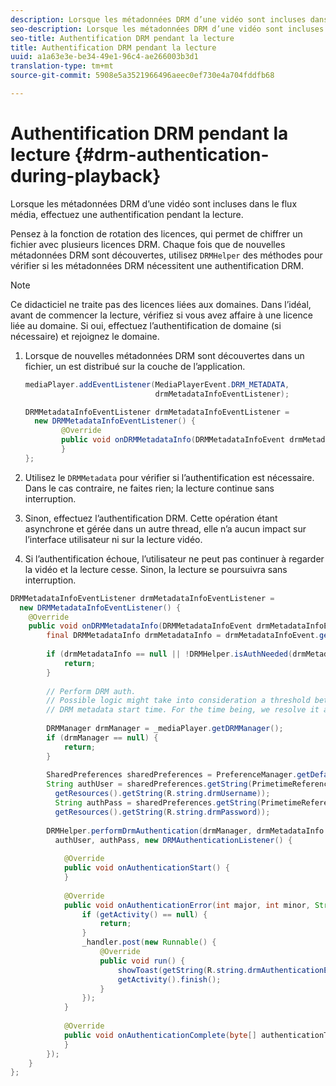 ```yaml
---
description: Lorsque les métadonnées DRM d’une vidéo sont incluses dans le flux média, effectuez une authentification pendant la lecture.
seo-description: Lorsque les métadonnées DRM d’une vidéo sont incluses dans le flux média, effectuez une authentification pendant la lecture.
seo-title: Authentification DRM pendant la lecture
title: Authentification DRM pendant la lecture
uuid: a1a63e3e-be34-49e1-96c4-ae266003b3d1
translation-type: tm+mt
source-git-commit: 5908e5a3521966496aeec0ef730e4a704fddfb68

---
```



# Authentification DRM pendant la lecture {#drm-authentication-during-playback}

Lorsque les métadonnées DRM d’une vidéo sont incluses dans le flux média, effectuez une authentification pendant la lecture.

Pensez à la fonction de rotation des licences, qui permet de chiffrer un fichier avec plusieurs licences DRM. Chaque fois que de nouvelles métadonnées DRM sont découvertes, utilisez `DRMHelper` des méthodes pour vérifier si les métadonnées DRM nécessitent une authentification DRM.

>[!NOTE]
>
>Ce didacticiel ne traite pas des licences liées aux domaines. Dans l’idéal, avant de commencer la lecture, vérifiez si vous avez affaire à une licence liée au domaine. Si oui, effectuez l’authentification de domaine (si nécessaire) et rejoignez le domaine.

1. Lorsque de nouvelles métadonnées DRM sont découvertes dans un fichier, un  est distribué sur la couche de l’application.

   ```java
   mediaPlayer.addEventListener(MediaPlayerEvent.DRM_METADATA,  
                                drmMetadataInfoEventListener); 
   
   DRMMetadataInfoEventListener drmMetadataInfoEventListener =  
     new DRMMetadataInfoEventListener() { 
           @Override 
           public void onDRMMetadataInfo(DRMMetadataInfoEvent drmMetadataInfoEvent) { 
           } 
   };
   ```

1. Utilisez le `DRMMetadata` pour vérifier si l’authentification est nécessaire. Dans le cas contraire, ne faites rien; la lecture continue sans interruption.
1. Sinon, effectuez l’authentification DRM. Cette opération étant asynchrone et gérée dans un autre thread, elle n’a aucun impact sur l’interface utilisateur ni sur la lecture vidéo.
1. Si l’authentification échoue, l’utilisateur ne peut pas continuer à regarder la vidéo et la lecture cesse. Sinon, la lecture se poursuivra sans interruption.

```java
DRMMetadataInfoEventListener drmMetadataInfoEventListener =  
  new DRMMetadataInfoEventListener() { 
    @Override 
    public void onDRMMetadataInfo(DRMMetadataInfoEvent drmMetadataInfoEvent) { 
        final DRMMetadataInfo drmMetadataInfo = drmMetadataInfoEvent.getDRMMetadataInfo(); 
 
        if (drmMetadataInfo == null || !DRMHelper.isAuthNeeded(drmMetadataInfo.getDRMMetadata())) { 
            return; 
        } 
 
        // Perform DRM auth. 
        // Possible logic might take into consideration a threshold between the current player time and the 
        // DRM metadata start time. For the time being, we resolve it as soon as we receive the DRM metadata. 
 
        DRMManager drmManager = _mediaPlayer.getDRMManager(); 
        if (drmManager == null) { 
            return; 
        } 
 
        SharedPreferences sharedPreferences = PreferenceManager.getDefaultSharedPreferences(getActivity()); 
        String authUser = sharedPreferences.getString(PrimetimeReference.SETTINGS_DRM_USERNAME,  
          getResources().getString(R.string.drmUsername)); 
          String authPass = sharedPreferences.getString(PrimetimeReference.SETTINGS_DRM_PASSWORD,  
          getResources().getString(R.string.drmPassword)); 
 
        DRMHelper.performDrmAuthentication(drmManager, drmMetadataInfo.getDRMMetadata(),  
          authUser, authPass, new DRMAuthenticationListener() { 
 
            @Override 
            public void onAuthenticationStart() { 
            } 
 
            @Override 
            public void onAuthenticationError(int major, int minor, String erroString, String serverErrorURL) { 
                if (getActivity() == null) { 
                    return; 
                } 
                _handler.post(new Runnable() { 
                    @Override 
                    public void run() { 
                        showToast(getString(R.string.drmAuthenticationError)); 
                        getActivity().finish(); 
                    } 
                }); 
            } 
 
            @Override 
            public void onAuthenticationComplete(byte[] authenticationToken) { 
            } 
        }); 
    } 
};
```
